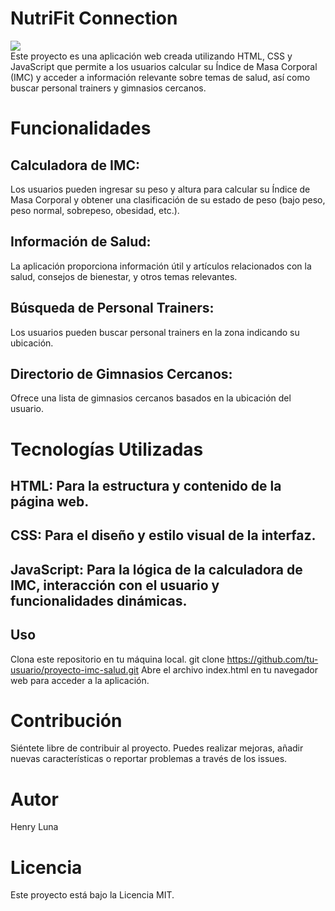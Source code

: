 # NutriFit Connection
<div><img src="https://github.com/hluna23/calculadoraIMC/assets/114502390/845dd89a-ff69-4cf4-b29a-56244d21a578"/img> </div>
Este proyecto es una aplicación web creada utilizando HTML, CSS y JavaScript que permite a los usuarios calcular su Índice de Masa Corporal (IMC) y acceder a información relevante sobre temas de salud, así como buscar personal trainers y gimnasios cercanos.

# Funcionalidades

## Calculadora de IMC: 
Los usuarios pueden ingresar su peso y altura para calcular su Índice de Masa Corporal y obtener una clasificación de su estado de peso (bajo peso, peso normal, sobrepeso, obesidad, etc.).
## Información de Salud:
La aplicación proporciona información útil y artículos relacionados con la salud, consejos de bienestar, y otros temas relevantes.
## Búsqueda de Personal Trainers: 
Los usuarios pueden buscar personal trainers en la zona indicando su ubicación.
## Directorio de Gimnasios Cercanos:
Ofrece una lista de gimnasios cercanos basados en la ubicación del usuario.

# Tecnologías Utilizadas

## HTML: Para la estructura y contenido de la página web.
## CSS: Para el diseño y estilo visual de la interfaz.
## JavaScript: Para la lógica de la calculadora de IMC, interacción con el usuario y funcionalidades dinámicas.

## Uso
Clona este repositorio en tu máquina local.
git clone https://github.com/tu-usuario/proyecto-imc-salud.git
Abre el archivo index.html en tu navegador web para acceder a la aplicación.

# Contribución
Siéntete libre de contribuir al proyecto. Puedes realizar mejoras, añadir nuevas características o reportar problemas a través de los issues.

# Autor
Henry Luna

# Licencia
Este proyecto está bajo la Licencia MIT.


